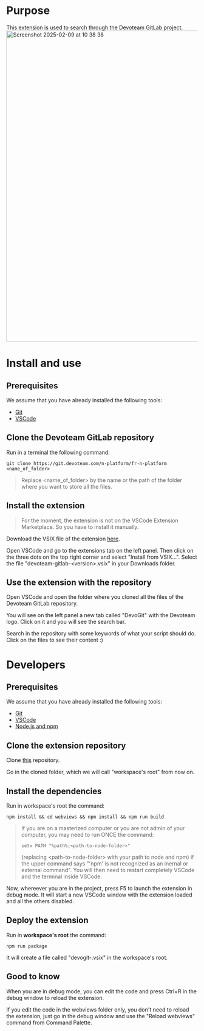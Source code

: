 # Purpose

This extension is used to search through the Devoteam GitLab project.
<img width="818" alt="Screenshot 2025-02-09 at 10 38 38" src="https://github.com/user-attachments/assets/a9c550e8-2df5-46d3-92e7-0b1bf8c2487f" />

# Install and use

## Prerequisites

We assume that you have already installed the following tools:
- [Git](https://git-scm.com/downloads)
- [VSCode](https://code.visualstudio.com/download)

## Clone the Devoteam GitLab repository

Run in a terminal the following command:
```shell
git clone https://git.devoteam.com/n-platform/fr-n-platform <name_of_folder>
```

> Replace \<name_of_folder> by the name or the path of the folder where you want to store all the files.

## Install the extension

> For the moment, the extension is not on the VSCode Extension Marketplace. So you have to install it manually.

Download the VSIX file of the extension [here](https://github.com/Ahmed-Zaki-BENNECER/DevoGit-VsCode/releases/latest).

Open VSCode and go to the extensions tab on the left panel. Then click on the three dots on the top right corner and select "Install from VSIX...". Select the file "devoteam-gitlab-\<version>.vsix" in your Downloads folder.

## Use the extension with the repository

Open VSCode and open the folder where you cloned all the files of the Devoteam GitLab repository.

You will see on the left panel a new tab called "DevoGit" with the Devoteam logo. Click on it and you will see the search bar.

Search in the repository with some keywords of what your script should do. Click on the files to see their content :\)

# Developers

## Prerequisites

We assume that you have already installed the following tools:
- [Git](https://git-scm.com/downloads)
- [VSCode](https://code.visualstudio.com/download)
- [Node.js and npm](https://nodejs.org/en/download/)

## Clone the extension repository

Clone [this](https://github.com/Ahmed-Zaki-BENNECER/DevoGit-VsCode) repository.

Go in the cloned folder, which we will call "workspace's root" from now on.

## Install the dependencies

Run in workspace's root the command:
```shell
npm install && cd webviews && npm install && npm run build
```

> If you are on a masterized computer or you are not admin of your computer, you may need to run ONCE the command:
> ```shell
> setx PATH "%path%;<path-to-node-folder>"
> ```
> \(replacing \<path-to-node-folder> with your path to node and npm\) if the upper command says "'npm' is not recognized as an inernal or external command". You will then need to restart completely VSCode and the terminal inside VSCode.

Now, whereever you are in the project, press F5 to launch the extension in debug mode. It will start a new VSCode window with the extension loaded and all the others disabled.

## Deploy the extension

Run in **workspace's root** the command:
```shell
npm run package
```

It will create a file called "devogit-<version>.vsix" in the workspace's root.

## Good to know

When you are in debug mode, you can edit the code and press Ctrl+R in the debug window to reload the extension.

If you edit the code in the webviews folder only, you don't need to reload the extension, just go in the debug window and use the "Reload webviews" command from Command Palette.
